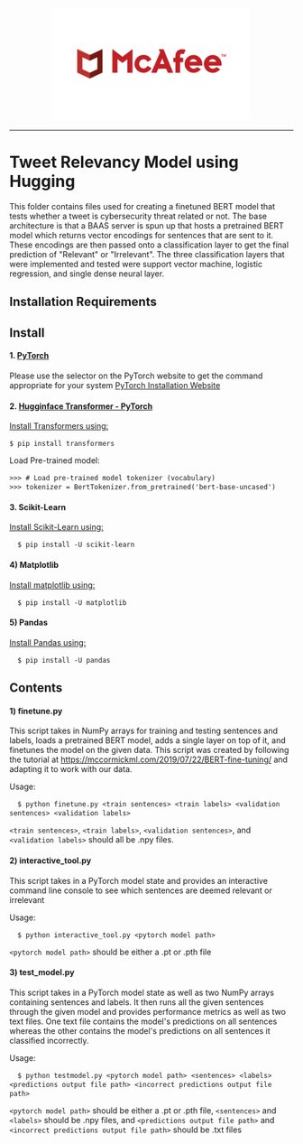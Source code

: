 <div align="center">
  <img src="../../Images/mcafee_logo.png", height="200" width="350">
</div>

--------------------------------------------------------------------------------


# Tweet Relevancy Model using Hugging

This folder contains files used for creating a finetuned BERT model that tests whether a tweet is cybersecurity threat related or not. The base architecture is that a BAAS server is spun up that hosts a pretrained BERT model which returns vector encodings for sentences that are sent to it. These encodings are then passed onto a classification layer to get the final prediction of "Relevant" or "Irrelevant". The three classification layers that were implemented and tested were support vector machine, logistic regression, and single dense neural layer.

## Installation Requirements

## Install

#### 1. [PyTorch](https://pytorch.org/)

  Please use the selector on the PyTorch website to get the command appropriate for your system
  [PyTorch Installation Website](https://pytorch.org/get-started/locally/)

#### 2. [Hugginface Transformer - PyTorch](https://huggingface.co/)

  [Install Transformers using:](https://huggingface.co/transformers/installation.html)

  ```
  $ pip install transformers
  ```

  Load Pre-trained model:

  ```
  >>> # Load pre-trained model tokenizer (vocabulary)
  >>> tokenizer = BertTokenizer.from_pretrained('bert-base-uncased')
  ```

#### 3. Scikit-Learn

  [Install Scikit-Learn using:](https://scikit-learn.org/stable/install.html)
```
  $ pip install -U scikit-learn
```
#### 4) Matplotlib

  [Install matplotlib using:](https://matplotlib.org/3.2.1/users/installing.html)
```
  $ pip install -U matplotlib
```

#### 5) Pandas

  [Install Pandas using:](https://pandas.pydata.org/pandas-docs/stable/getting_started/install.html)
```
  $ pip install -U pandas
```

## Contents

#### 1) finetune.py

This script takes in NumPy arrays for training and testing sentences and labels, loads a pretrained BERT model, adds a single layer on top of it, and finetunes the model on the given data. This script was created by following the tutorial at https://mccormickml.com/2019/07/22/BERT-fine-tuning/ and adapting it to work with our data.

Usage:
```
  $ python finetune.py <train sentences> <train labels> <validation sentences> <validation labels>
```
```<train sentences>```, ```<train labels>```, ```<validation sentences>```, and ```<validation labels>``` should all be .npy files.

#### 2) interactive_tool.py

This script takes in a PyTorch model state and provides an interactive command line console to see which sentences are deemed relevant or irrelevant

Usage:
```
  $ python interactive_tool.py <pytorch model path>
```
```<pytorch model path>``` should be either a .pt or .pth file

#### 3) test_model.py

This script takes in a PyTorch model state as well as two NumPy arrays containing sentences and labels. It then runs all the given sentences through the given model and provides performance metrics as well as two text files. One text file contains the model's predictions on all sentences whereas the other contains the model's predictions on all sentences it classified incorrectly.

Usage:
```
  $ python testmodel.py <pytorch model path> <sentences> <labels> <predictions output file path> <incorrect predictions output file path>
```
```<pytorch model path>``` should be either a .pt or .pth file, ```<sentences>``` and ```<labels>``` should be .npy files, and ```<predictions output file path>``` and ```<incorrect predictions output file path>``` should be .txt files


